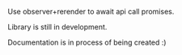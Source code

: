 Use observer+rerender to await api call promises.


Library is still in development.


Documentation is in process of being created :)
